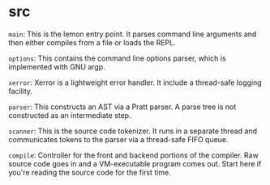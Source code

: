 # src 
`main`: This is the lemon entry point. It parses command line arguments and then either compiles from a file or loads the REPL.

`options`: This contains the command line options parser, which is implemented with GNU argp.

`xerror`: Xerror is a lightweight error handler. It include a thread-safe logging facility.

`parser`: This constructs an AST via a Pratt parser. A parse tree is not constructed as an intermediate step.

`scanner`: This is the source code tokenizer. It runs in a separate thread and communicates tokens to the parser via a thread-safe FIFO queue.

`compile`: Controller for the front and backend portions of the compiler. Raw source code goes in and a VM-executable program comes out. Start here if you're reading the source code for the first time.
